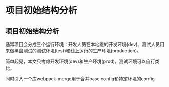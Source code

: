 #  项目初始结构分析

## 项目初始结构分析

通常项目会分成三个运行环境：开发人员在本地跑的开发环境(dev)、测试人员用来做黑盒测试的测试环境(test)和线上运行的生产环境(production)。

简单起见，本文只考虑开发环境(dev)和生产环境(prod)，测试环境可以自行类比。

同时引入一个库webpack-merge用于合并base config和特定环境的config
